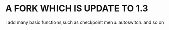 # A FORK WHICH IS UPDATE TO 1.3
i add many basic functions,such as checkpoint menu..autoswitch..and so on
